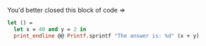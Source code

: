You'd better closed this block of code =>

```ocaml source=Source.ml lines=1-4
let () =
  let x = 40 and y = 2 in
  print_endline @@ Printf.sprintf "The answer is: %d" (x + y)

